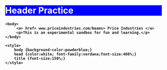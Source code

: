<!DOCTYPE html>
<html>
    <h1 style="color:white; background:blue;">Header Practice</h2>
    <h4
        Hello World
    </h4>
    
    <body>    
         <a> href= www.priceindustries.com/beams> Price Industries </a>
         <p>This is an experimental sandbox for fun and learning.</p>
    </body> 
    
    <style>     
        body {background-color:powderblue;}
        head {color:white; font-family:verdana;font-size:400%;}
        title {font-size:150%;}
    </style>

    

</html>

